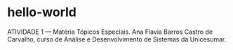 # hello-world
ATIVIDADE 1 — Matéria Tópicos Especiais.
Ana Flavia Barros Castro de Carvalho, curso de Análise e Desenvolvimento de Sistemas da Unicesumar.
